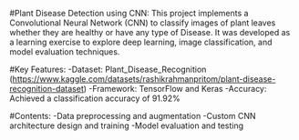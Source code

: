#Plant Disease Detection using CNN:
This project implements a Convolutional Neural Network (CNN) to classify images of plant leaves whether they are healthy or have any type of Disease. It was developed as a learning exercise to explore deep learning, image classification, and model evaluation       techniques.

#Key Features:
-Dataset: Plant_Disease_Recognition (https://www.kaggle.com/datasets/rashikrahmanpritom/plant-disease-recognition-dataset)
-Framework: TensorFlow and Keras
-Accuracy: Achieved a classification accuracy of 91.92%

#Contents:
-Data preprocessing and augmentation
-Custom CNN architecture design and training
-Model evaluation and testing

